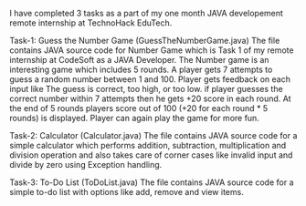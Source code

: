 I have completed 3 tasks as a part of my one month JAVA developement remote internship at TechnoHack EduTech.


Task-1: Guess the Number Game (GuessTheNumberGame.java)
The file contains JAVA source code for Number Game which is Task 1 of my remote internship at CodeSoft as a JAVA Developer. The Number game is an interesting game which includes 5 rounds. A player gets 7 attempts to guess a random number between 1 and 100. Player gets feedback on each input like The guess is correct, too high, or too low. if player guesses the correct number within 7 attempts then he gets +20 score in each round. At the end of 5 rounds players score out of 100 (+20 for each round * 5 rounds) is displayed. Player can again play the game for more fun.

Task-2: Calculator (Calculator.java)
The file contains JAVA source code for a simple calculator which performs addition, subtraction, multiplication and division operation and also takes care of corner cases like invalid input and divide by zero using Exception handling.

Task-3: To-Do List (ToDoList.java)
The file contains JAVA source code for a simple to-do list with options like add, remove and view items.
